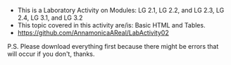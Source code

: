 - This is a Laboratory Activity on Modules: LG 2.1, LG 2.2, and LG 2.3, LG 2.4, LG 3.1, and LG 3.2
- This topic covered in this activity are/is: Basic HTML and Tables.
- https://github.com/AnnamonicaAReal/LabActivity02

P.S. Please download everything first because there might be errors that will occur if you don't, thanks.
